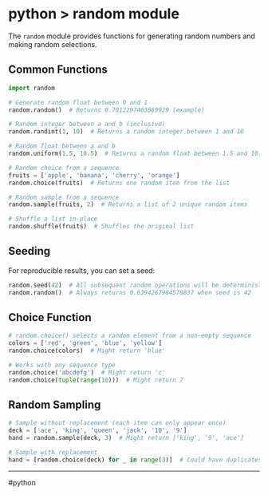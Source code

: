 # python > random module

The `random` module provides functions for generating random numbers and making random selections.

## Common Functions

```python
import random

# Generate random float between 0 and 1
random.random()  # Returns 0.7012297463869929 (example)

# Random integer between a and b (inclusive)
random.randint(1, 10)  # Returns a random integer between 1 and 10

# Random float between a and b
random.uniform(1.5, 10.5)  # Returns a random float between 1.5 and 10.5

# Random choice from a sequence
fruits = ['apple', 'banana', 'cherry', 'orange']
random.choice(fruits)  # Returns one random item from the list

# Random sample from a sequence
random.sample(fruits, 2)  # Returns a list of 2 unique random items

# Shuffle a list in-place
random.shuffle(fruits)  # Shuffles the original list
```

## Seeding

For reproducible results, you can set a seed:

```python
random.seed(42)  # All subsequent random operations will be deterministic
random.random()  # Always returns 0.6394267984578837 when seed is 42
```

## Choice Function

```python
# random.choice() selects a random element from a non-empty sequence
colors = ['red', 'green', 'blue', 'yellow']
random.choice(colors)  # Might return 'blue'

# Works with any sequence type
random.choice('abcdefg')  # Might return 'c'
random.choice(tuple(range(10)))  # Might return 7
```

## Random Sampling

```python
# Sample without replacement (each item can only appear once)
deck = ['ace', 'king', 'queen', 'jack', '10', '9']
hand = random.sample(deck, 3)  # Might return ['king', '9', 'ace']

# Sample with replacement
hand = [random.choice(deck) for _ in range(3)]  # Could have duplicates
```

- - -
#python
